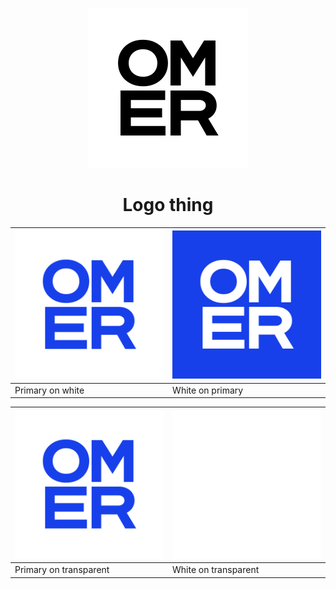 <div align="center"><center>

![logo](./logo.svg)

# Logo thing

</center></div>

| ![Primary on white logo](./logo-primary-on-white.png) | ![White on primary logo](./logo-white-on-primary.png) |
| ----------------------------------------------------- | ----------------------------------------------------- |
| Primary on white                                      | White on primary                                      |

| ![Primary on transparent logo](./logo-primary-on-transparent.png) | ![White on transparent logo](./logo-white-on-transparent.png) |
| ----------------------------------------------------------------- | ------------------------------------------------------------- |
| Primary on transparent                                            | White on transparent                                          |
